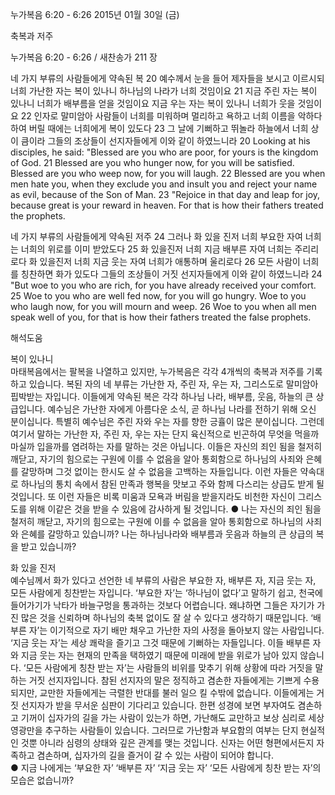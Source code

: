누가복음 6:20 - 6:26 
2015년 01월 30일 (금)

축복과 저주



누가복음 6:20 - 6:26 / 새찬송가 211 장


네 가지 부류의 사람들에게 약속된 복 
20 예수께서 눈을 들어 제자들을 보시고 이르시되 너희 가난한 자는 복이 있나니 하나님의 나라가 너희 것임이요 21 지금 주린 자는 복이 있나니 너희가 배부름을 얻을 것임이요 지금 우는 자는 복이 있나니 너희가 웃을 것임이요 22 인자로 말미암아 사람들이 너희를 미워하며 멀리하고 욕하고 너희 이름을 악하다 하여 버릴 때에는 너희에게 복이 있도다 23 그 날에 기뻐하고 뛰놀라 하늘에서 너희 상이 큼이라 그들의 조상들이 선지자들에게 이와 같이 하였느니라 
20 Looking at his disciples, he said: "Blessed are you who are poor, for yours is the kingdom of God. 21 Blessed are you who hunger now, for you will be satisfied. Blessed are you who weep now, for you will laugh. 22 Blessed are you when men hate you, when they exclude you and insult you and reject your name as evil, because of the Son of Man. 23 "Rejoice in that day and leap for joy, because great is your reward in heaven. For that is how their fathers treated the prophets. 

네 가지 부류의 사람들에게 약속된 저주 
24 그러나 화 있을 진저 너희 부요한 자여 너희는 너희의 위로를 이미 받았도다 25 화 있을진저 너희 지금 배부른 자여 너희는 주리리로다 화 있을진저 너희 지금 웃는 자여 너희가 애통하며 울리로다 26 모든 사람이 너희를 칭찬하면 화가 있도다 그들의 조상들이 거짓 선지자들에게 이와 같이 하였느니라 
24 "But woe to you who are rich, for you have already received your comfort. 25 Woe to you who are well fed now, for you will go hungry. Woe to you who laugh now, for you will mourn and weep. 26 Woe to you when all men speak well of you, for that is how their fathers treated the false prophets.

해석도움





복이 있나니  
마태복음에서는 팔복을 나열하고 있지만, 누가복음은 각각 4개씩의 축복과 저주를 기록하고 있습니다. 복된 자의 네 부류는 가난한 자, 주린 자, 우는 자, 그리스도로 말미암아 핍박받는 자입니다. 이들에게 약속된 복은 각각 하나님 나라, 배부름, 웃음, 하늘의 큰 상급입니다. 예수님은 가난한 자에게 아름다운 소식, 곧 하나님 나라를 전하기 위해 오신 분이십니다. 특별히 예수님은 주린 자와 우는 자를 향한 긍휼이 많은 분이십니다. 그런데 여기서 말하는 가난한 자, 주린 자, 우는 자는 단지 육신적으로 빈곤하여 무엇을 먹을까 마실까 입을까를 염려하는 자를 말하는 것은 아닙니다. 이들은 자신의 죄인 됨을 철저히 깨닫고, 자기의 힘으로는 구원에 이를 수 없음을 알아 통회함으로 하나님의 사죄와 은혜를 갈망하며 그것 없이는 한시도 살 수 없음을 고백하는 자들입니다. 이런 자들은 약속대로 하나님의 통치 속에서 참된 만족과 행복을 맛보고 주와 함께 다스리는 상급도 받게 될 것입니다. 또 이런 자들은 비록 미움과 모욕과 버림을 받을지라도 비천한 자신이 그리스도를 위해 이같은 것을 받을 수 있음에 감사하게 될 것입니다.
● 나는 자신의 죄인 됨을 철저히 깨닫고, 자기의 힘으로는 구원에 이를 수 없음을 알아 통회함으로 하나님의 사죄와 은혜를 갈망하고 있습니까? 나는 하나님나라와 배부름과 웃음과 하늘의 큰 상급의 복을 받고 있습니까? 

화 있을 진저  
예수님께서 화가 있다고 선언한 네 부류의 사람은 부요한 자, 배부른 자, 지금 웃는 자, 모든 사람에게 칭찬받는 자입니다. ‘부요한 자’는 ‘하나님이 없다’고 말하기 쉽고, 천국에 들어가기가 낙타가 바늘구멍을 통과하는 것보다 어렵습니다. 왜냐하면 그들은 자기가 가진 많은 것을 신뢰하며 하나님의 축복 없이도 잘 살 수 있다고 생각하기 때문입니다. ‘배부른 자’는 이기적으로 자기 배만 채우고 가난한 자의 사정을 돌아보지 않는 사람입니다. ‘지금 웃는 자’는 세상 쾌락을 즐기고 그것 때문에 기뻐하는 자들입니다. 이들 배부른 자와 지금 웃는 자는 현재의 만족을 택하였기 때문에 미래에 받을 위로가 남아 있지 않습니다. ‘모든 사람에게 칭찬 받는 자’는 사람들의 비위를 맞추기 위해 상황에 따라 거짓을 말하는 거짓 선지자입니다. 참된 선지자의 말은 정직하고 겸손한 자들에게는 기쁘게 수용되지만, 교만한 자들에게는 극렬한 반대를 불러 일으 킬 수밖에 없습니다. 이들에게는 거짓 선지자가 받을 무서운 심판이 기다리고 있습니다. 한편 성경에 보면 부자여도 겸손하고 기꺼이 십자가의 길을 가는 사람이 있는가 하면, 가난해도 교만하고 보상 심리로 세상 영광만을 추구하는 사람들이 있습니다. 그러므로 가난함과 부요함의 여부는 단지 현실적인 것뿐 아니라 심령의 상태와 깊은 관계를 맺는 것입니다. 신자는 어떤 형편에서든지 자족하고 겸손하며, 십자가의 길을 즐거이 갈 수 있는 사람이 되어야 합니다.   
● 지금 나에게는 ‘부요한 자’ ‘배부른 자’ ‘지금 웃는 자’ ‘모든 사람에게 칭찬 받는 자’의 모습은 없습니까?
